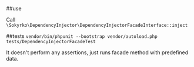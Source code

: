 
##use

Call `\Sokyrko\DependencyInjector\DependencyInjectorFacadeInterface::inject`


##tests
`vendor/bin/phpunit --bootstrap vendor/autoload.php tests/DependencyInjectorFacadeTest`

It doesn't perform any assertions, just runs facade method with predefined data.
